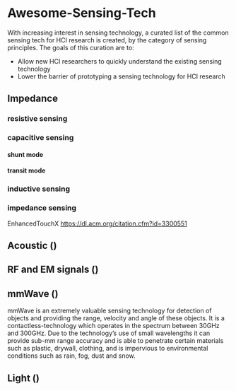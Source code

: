 # Awesome-Sensing-Tech
With increasing interest in sensing technology, a curated list of the common sensing tech for HCI research is created, by the category of sensing principles.
The goals of this curation are to:
* Allow new HCI researchers to quickly understand the existing sensing technology
* Lower the barrier of prototyping a sensing technology for HCI research 


## Impedance

### resistive sensing
### capacitive sensing
#### shunt mode
#### transit mode

### inductive sensing
### impedance sensing
EnhancedTouchX https://dl.acm.org/citation.cfm?id=3300551

## Acoustic ()

## RF and EM signals ()

## mmWave ()
mmWave is an extremely valuable sensing technology for detection of objects and providing the range, velocity and angle of these objects. It is a contactless-technology which operates in the spectrum between 30GHz and 300GHz. Due to the technology’s use of small wavelengths it can provide sub-mm range accuracy and is able to penetrate certain materials such as plastic, drywall, clothing, and is impervious to environmental conditions such as rain, fog, dust and snow.

## Light ()

